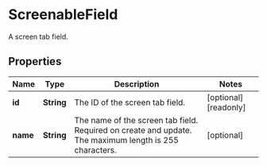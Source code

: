 

# ScreenableField

A screen tab field.

## Properties

| Name | Type | Description | Notes |
|------------ | ------------- | ------------- | -------------|
|**id** | **String** | The ID of the screen tab field. |  [optional] [readonly] |
|**name** | **String** | The name of the screen tab field. Required on create and update. The maximum length is 255 characters. |  [optional] |



